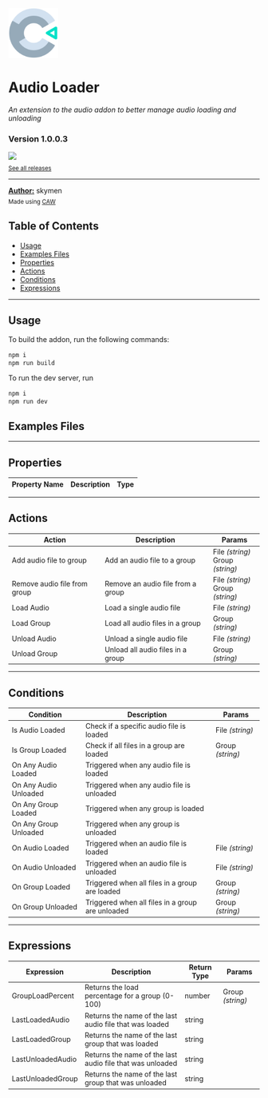 <img src="./src/icon.svg" width="100" /><br>
# Audio Loader
<i>An extension to the audio addon to better manage audio loading and unloading</i> <br>
### Version 1.0.0.3

[<img src="https://placehold.co/200x50/4493f8/FFF?text=Download&font=montserrat" width="200"/>](https://github.com/skymen/audio_loader/releases/download/audio_loader-1.0.0.3.c3addon/audio_loader-1.0.0.3.c3addon)
<br>
<sub> [See all releases](https://github.com/skymen/audio_loader/releases) </sub> <br>

---
<b><u>Author:</u></b> skymen <br>
<sub>Made using [CAW](https://marketplace.visualstudio.com/items?itemName=skymen.caw) </sub><br>

## Table of Contents
- [Usage](#usage)
- [Examples Files](#examples-files)
- [Properties](#properties)
- [Actions](#actions)
- [Conditions](#conditions)
- [Expressions](#expressions)
---
## Usage
To build the addon, run the following commands:

```
npm i
npm run build
```

To run the dev server, run

```
npm i
npm run dev
```

## Examples Files

---
## Properties
| Property Name | Description | Type |
| --- | --- | --- |


---
## Actions
| Action | Description | Params
| --- | --- | --- |
| Add audio file to group | Add an audio file to a group | File             *(string)* <br>Group             *(string)* <br> |
| Remove audio file from group | Remove an audio file from a group | File             *(string)* <br>Group             *(string)* <br> |
| Load Audio | Load a single audio file | File             *(string)* <br> |
| Load Group | Load all audio files in a group | Group             *(string)* <br> |
| Unload Audio | Unload a single audio file | File             *(string)* <br> |
| Unload Group | Unload all audio files in a group | Group             *(string)* <br> |


---
## Conditions
| Condition | Description | Params
| --- | --- | --- |
| Is Audio Loaded | Check if a specific audio file is loaded | File *(string)* <br> |
| Is Group Loaded | Check if all files in a group are loaded | Group *(string)* <br> |
| On Any Audio Loaded | Triggered when any audio file is loaded |  |
| On Any Audio Unloaded | Triggered when any audio file is unloaded |  |
| On Any Group Loaded | Triggered when any group is loaded |  |
| On Any Group Unloaded | Triggered when any group is unloaded |  |
| On Audio Loaded | Triggered when an audio file is loaded | File *(string)* <br> |
| On Audio Unloaded | Triggered when an audio file is unloaded | File *(string)* <br> |
| On Group Loaded | Triggered when all files in a group are loaded | Group *(string)* <br> |
| On Group Unloaded | Triggered when all files in a group are unloaded | Group *(string)* <br> |


---
## Expressions
| Expression | Description | Return Type | Params
| --- | --- | --- | --- |
| GroupLoadPercent | Returns the load percentage for a group (0-100) | number | Group *(string)* <br> | 
| LastLoadedAudio | Returns the name of the last audio file that was loaded | string |  | 
| LastLoadedGroup | Returns the name of the last group that was loaded | string |  | 
| LastUnloadedAudio | Returns the name of the last audio file that was unloaded | string |  | 
| LastUnloadedGroup | Returns the name of the last group that was unloaded | string |  | 
